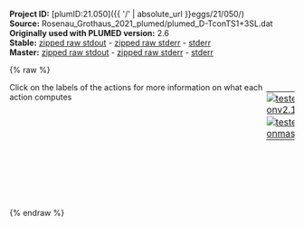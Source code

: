 **Project ID:** [plumID:21.050]({{ '/' | absolute_url }}eggs/21/050/)  
**Source:** Rosenau_Grothaus_2021_plumed/plumed_D-TconTS1+3SL.dat  
**Originally used with PLUMED version:** 2.6  
**Stable:** [zipped raw stdout](plumed_D-TconTS1+3SL.dat.plumed.stdout.txt.zip) - [zipped raw stderr](plumed_D-TconTS1+3SL.dat.plumed.stderr.txt.zip) - [stderr](plumed_D-TconTS1+3SL.dat.plumed.stderr)  
**Master:** [zipped raw stdout](plumed_D-TconTS1+3SL.dat.plumed_master.stdout.txt.zip) - [zipped raw stderr](plumed_D-TconTS1+3SL.dat.plumed_master.stderr.txt.zip) - [stderr](plumed_D-TconTS1+3SL.dat.plumed_master.stderr)  

{% raw %}
<div style="width: 100%; float:left">
<div style="width: 90%; float:left" id="value_details_data/Rosenau_Grothaus_2021_plumed/plumed_D-TconTS1+3SL.dat"> Click on the labels of the actions for more information on what each action computes </div>
<div style="width: 10%; float:left"><table><tr><td style="padding:1px"><a href="plumed_D-TconTS1+3SL.dat.plumed.stderr"><img src="https://img.shields.io/badge/v2.10-passing-green.svg" alt="tested onv2.10" /></a></td></tr><tr><td style="padding:1px"><a href="plumed_D-TconTS1+3SL.dat.plumed_master.stderr"><img src="https://img.shields.io/badge/master-passing-green.svg" alt="tested onmaster" /></a></td></tr></table></div></div>
<pre style="width=97%;">
<span style="color:blue" class="comment"># Distance between lactose holder amino acids (Y211 and Y408)</span>
<b name="data/Rosenau_Grothaus_2021_plumed/plumed_D-TconTS1+3SL.datd_211_408" onclick='showPath("data/Rosenau_Grothaus_2021_plumed/plumed_D-TconTS1+3SL.dat","data/Rosenau_Grothaus_2021_plumed/plumed_D-TconTS1+3SL.datd_211_408","data/Rosenau_Grothaus_2021_plumed/plumed_D-TconTS1+3SL.datd_211_408","black")'>d_211_408</b><span style="display:none;" id="data/Rosenau_Grothaus_2021_plumed/plumed_D-TconTS1+3SL.datd_211_408">The DISTANCE action with label <b>d_211_408</b> calculates the following quantities:<table  align="center" frame="void" width="95%" cellpadding="5%"><tr><td width="5%"><b> Quantity </b>  </td><td width="5%"><b> Type </b>  </td><td><b> Description </b> </td></tr><tr><td width="5%">d_211_408</td><td width="5%"><font color="black">scalar</font></td><td>the DISTANCE between this pair of atoms</td></tr></table></span>: <span class="plumedtooltip" style="color:green">DISTANCE<span class="right">Calculate the distance between a pair of atoms. <a href="https://www.plumed.org/doc-master/user-doc/html/_d_i_s_t_a_n_c_e.html" style="color:green">More details</a><i></i></span></span> <span class="plumedtooltip">ATOMS<span class="right">the pair of atom that we are calculating the distance between<i></i></span></span>=3333,6237
<span style="color:blue" class="comment">#</span>
<span style="color:blue" class="comment"># Center of D150 involving all atoms</span>
<b name="data/Rosenau_Grothaus_2021_plumed/plumed_D-TconTS1+3SL.datc_D150" onclick='showPath("data/Rosenau_Grothaus_2021_plumed/plumed_D-TconTS1+3SL.dat","data/Rosenau_Grothaus_2021_plumed/plumed_D-TconTS1+3SL.datc_D150","data/Rosenau_Grothaus_2021_plumed/plumed_D-TconTS1+3SL.datc_D150","violet")'>c_D150</b><span style="display:none;" id="data/Rosenau_Grothaus_2021_plumed/plumed_D-TconTS1+3SL.datc_D150">The CENTER_FAST action with label <b>c_D150</b> calculates the following quantities:<table  align="center" frame="void" width="95%" cellpadding="5%"><tr><td width="5%"><b> Quantity </b>  </td><td width="5%"><b> Type </b>  </td><td><b> Description </b> </td></tr><tr><td width="5%">c_D150</td><td width="5%"><font color="violet">atoms</font></td><td>virtual atom calculated by CENTER_FAST action</td></tr></table></span>: <span class="plumedtooltip" style="color:green">CENTER<span class="right">Calculate the center for a group of atoms, with arbitrary weights. <a href="https://www.plumed.org/doc-master/user-doc/html/_c_e_n_t_e_r.html" style="color:green">More details</a><i></i></span></span> <span class="plumedtooltip">ATOMS<span class="right">the group of atoms that you are calculating the Gyration Tensor for<i></i></span></span>=2375-2386
<span style="color:blue" class="comment"># Center of arginine 410</span>
<b name="data/Rosenau_Grothaus_2021_plumed/plumed_D-TconTS1+3SL.datc_R410" onclick='showPath("data/Rosenau_Grothaus_2021_plumed/plumed_D-TconTS1+3SL.dat","data/Rosenau_Grothaus_2021_plumed/plumed_D-TconTS1+3SL.datc_R410","data/Rosenau_Grothaus_2021_plumed/plumed_D-TconTS1+3SL.datc_R410","violet")'>c_R410</b><span style="display:none;" id="data/Rosenau_Grothaus_2021_plumed/plumed_D-TconTS1+3SL.datc_R410">The CENTER_FAST action with label <b>c_R410</b> calculates the following quantities:<table  align="center" frame="void" width="95%" cellpadding="5%"><tr><td width="5%"><b> Quantity </b>  </td><td width="5%"><b> Type </b>  </td><td><b> Description </b> </td></tr><tr><td width="5%">c_R410</td><td width="5%"><font color="violet">atoms</font></td><td>virtual atom calculated by CENTER_FAST action</td></tr></table></span>: <span class="plumedtooltip" style="color:green">CENTER<span class="right">Calculate the center for a group of atoms, with arbitrary weights. <a href="https://www.plumed.org/doc-master/user-doc/html/_c_e_n_t_e_r.html" style="color:green">More details</a><i></i></span></span> <span class="plumedtooltip">ATOMS<span class="right">the group of atoms that you are calculating the Gyration Tensor for<i></i></span></span>=6277-6300
<span style="color:blue" class="comment">#</span>
<span style="color:blue" class="comment"># Distance between D150 and R410</span>
<b name="data/Rosenau_Grothaus_2021_plumed/plumed_D-TconTS1+3SL.datd_150_410" onclick='showPath("data/Rosenau_Grothaus_2021_plumed/plumed_D-TconTS1+3SL.dat","data/Rosenau_Grothaus_2021_plumed/plumed_D-TconTS1+3SL.datd_150_410","data/Rosenau_Grothaus_2021_plumed/plumed_D-TconTS1+3SL.datd_150_410","black")'>d_150_410</b><span style="display:none;" id="data/Rosenau_Grothaus_2021_plumed/plumed_D-TconTS1+3SL.datd_150_410">The DISTANCE action with label <b>d_150_410</b> calculates the following quantities:<table  align="center" frame="void" width="95%" cellpadding="5%"><tr><td width="5%"><b> Quantity </b>  </td><td width="5%"><b> Type </b>  </td><td><b> Description </b> </td></tr><tr><td width="5%">d_150_410</td><td width="5%"><font color="black">scalar</font></td><td>the DISTANCE between this pair of atoms</td></tr></table></span>: <span class="plumedtooltip" style="color:green">DISTANCE<span class="right">Calculate the distance between a pair of atoms. <a href="https://www.plumed.org/doc-master/user-doc/html/_d_i_s_t_a_n_c_e.html" style="color:green">More details</a><i></i></span></span> <span class="plumedtooltip">ATOMS<span class="right">the pair of atom that we are calculating the distance between<i></i></span></span>=<b name="data/Rosenau_Grothaus_2021_plumed/plumed_D-TconTS1+3SL.datc_D150">c_D150</b>,<b name="data/Rosenau_Grothaus_2021_plumed/plumed_D-TconTS1+3SL.datc_R410">c_R410</b>
<span style="color:blue" class="comment">#</span>
<span style="color:blue" class="comment">#PRINT everything</span>
<span class="plumedtooltip" style="color:green">PRINT<span class="right">Print quantities to a file. <a href="https://www.plumed.org/doc-master/user-doc/html/_p_r_i_n_t.html" style="color:green">More details</a><i></i></span></span> <span class="plumedtooltip">ARG<span class="right">the labels of the values that you would like to print to the file<i></i></span></span>=<b name="data/Rosenau_Grothaus_2021_plumed/plumed_D-TconTS1+3SL.datd_211_408">d_211_408</b>,<b name="data/Rosenau_Grothaus_2021_plumed/plumed_D-TconTS1+3SL.datd_150_410">d_150_410</b> <span class="plumedtooltip">FILE<span class="right">the name of the file on which to output these quantities<i></i></span></span>=COLVAR_D-TconTS1+3SL <span class="plumedtooltip">STRIDE<span class="right"> the frequency with which the quantities of interest should be output<i></i></span></span>=1
</pre>
{% endraw %}

